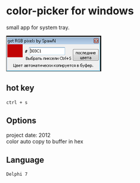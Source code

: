 # color-picker for windows

small app for system tray. 

![alt text](prev.png)

## hot key

  ```
  ctrl + s
  ```


## Options

project date: 2012  
color auto copy to buffer in hex



## Language

  ```
  Delphi 7
  ```


